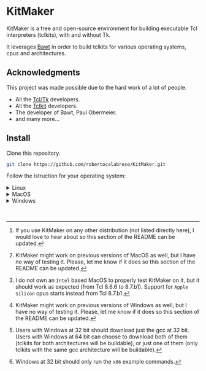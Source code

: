 # KitMaker

KitMaker is a free and open-source environment for building executable Tcl interpreters (tclkits), with and without Tk.

It leverages [Bawt](https://www.tcl3d.org/bawt/index.html) in order to build tclkits for various operating systems, cpus and architectures.

## Acknowledgments

This project was made possible due to the hard work of a lot of people.
- All the [Tcl/Tk](https://www.tcl.tk/) developers.
- All the [Tclkit](https://www.equi4.com/tclkit/) developers.
- The developer of Bawt, Paul Obermeier.
- and many more...

## Install

Clone this repository.

```sh
git clone https://github.com/robertocalabrese/KitMaker.git
```

Follow the istruction for your operating system:

<details>

<summary>Linux</summary>

#### Requirements

Any Linux distribution should suffice.

#### Dependancies

Please note that some setups may require additional dependencies. If something is still found to be missing, please open an issue.

##### Arch Linux
```sh
pacman -S --needed base base-devel
pacman -S --needed cmake libx11 libxft libxss p7zip tcl
```

##### Debian/Ubuntu
```sh
apt install build-essential
apt install cmake libx11-dev libxft-dev libxss-dev p7zip tcl
```

##### Fedora
```sh
dnf group install "C Development Tools and Libraries" "Development Tools"
dnf install cmake libX11-devel libXft-devel libXscrnSaver-devel p7zip tcl
```

##### openSUSE
```sh
zypper install -t pattern devel_basis
zypper install cmake libX11-devel libXft-devel libXss-devel p7zip tcl
```

##### Other [^1]
If your distribution is derived from one of the above, follow the same instructions, otherwise use your distribution package manager to install the default building system (something equivalent to the `Ubuntu` package `build-essential`) and the `cmake`, `libx11`, `libxft`, `libxss`, `p7zip` and `tcl` packages (your distribution may call them differently, modifying them accordingly).

#### Usage

Open a terminal window, go inside the KitMaker folder and run one of the following command:

```sh
./linux.sh        # To display the help

./linux.sh 8.6.6  # To create tclkits at 32 or 64 bits that includes Tcl 8.6.6 (with and without Tk 8.6.6)
./linux.sh 8.6.7  # To create tclkits at 32 or 64 bits that includes Tcl 8.6.7 (with and without Tk 8.6.7)
./linux.sh 8.6.8  # To create tclkits at 32 or 64 bits that includes Tcl 8.6.8 (with and without Tk 8.6.8)
./linux.sh 8.6.9  # To create tclkits at 32 or 64 bits that includes Tcl 8.6.9 (with and without Tk 8.6.9)
./linux.sh 8.6.10 # To create tclkits at 32 or 64 bits that includes Tcl 8.6.10 (with and without Tk 8.6.10)
./linux.sh 8.6.11 # To create tclkits at 32 or 64 bits that includes Tcl 8.6.11 (with and without Tk 8.6.11)
./linux.sh 8.6.12 # To create tclkits at 32 or 64 bits that includes Tcl 8.6.12 (with and without Tk 8.6.12)
./linux.sh 8.6.13 # To create tclkits at 32 or 64 bits that includes Tcl 8.6.13 (with and without Tk 8.6.13)
./linux.sh 8.7.a5 # To create tclkits at 32 or 64 bits that includes Tcl 8.7.a5 (with and without Tk 8.7.a5)
./linux.sh 8.7.b1 # To create tclkits at 32 or 64 bits that includes Tcl 8.7.b1 (with and without Tk 8.7.b1)
```

Depending on your Linux architecture, the resulting tclkits will be located at:

```sh
build/Linux/x86/Release/Distribution/opt/Tcl/bin # For Linux environment at 32 bits
build/Linux/x64/Release/Distribution/opt/Tcl/bin # For Linux environment at 64 bits
```

#### Testing

KitMaker has been tested in the following Linux operative systems, cpus and architecture (from Tcl 8.6.6 to Tcl 8.7.b1):

| OS                  | CPU   | ARCHITECTURE |
|---------------------|-------|--------------|
| Archlinux           | Amd   | 64 bit       |
| Archlinux           | Arm   | 64 bit       |
| Archlinux           | Intel | 64 bit       |
| Debian 12           | Amd   | 64 bit       |
| Debian 12           | Arm   | 64 bit       |
| Debian 12           | Intel | 64 bit       |
| Fedora 38           | Amd   | 64 bit       |
| Fedora 38           | Arm   | 64 bit       |
| Fedora 38           | Intel | 64 bit       |
| openSUSE Leap 15    | Amd   | 64 bit       |
| openSUSE Leap 15    | Arm   | 64 bit       |
| openSUSE Leap 15    | Intel | 64 bit       |
| openSUSE Tumbleweed | Amd   | 32 bit       |
| openSUSE Tumbleweed | Amd   | 64 bit       |
| openSUSE Tumbleweed | Arm   | 64 bit       |
| openSUSE Tumbleweed | Intel | 32 bit       |
| openSUSE Tumbleweed | Intel | 64 bit       |
| Ubuntu 22.04 LTS    | Amd   | 64 bit       |
| Ubuntu 22.04 LTS    | Arm   | 64 bit       |
| Ubuntu 22.04 LTS    | Intel | 64 bit       |
| Ubuntu 23.10        | Amd   | 64 bit       |
| Ubuntu 23.10        | Arm   | 64 bit       |
| Ubuntu 23.10        | Intel | 64 bit       |

</details>

<details>

<summary>MacOS</summary>

#### Requirements

A MacOS Ventura operating system or later [^2].

#### Dependancies

If you are using `MacPorts` as package manager, run the following command inside a terminal:

```sh
port install tcl xorg-server-devel
```

If you are using `Homebrew` as package manager, run the following command inside a terminal:

```sh
brew install tcl-tk xorg-server
```

> [!WARNING]
> The macos script defaults to the Tcl location of the `MacPorts` package manager. If your package manager is `Homebrew`, edit the script and modify the Tcl location accordingly.

#### Usage

Open a terminal window, go inside the KitMaker folder and run one of the following command:

```sh
./macos.sh        # To display the help

./macos.sh 8.6.6  # To create tclkits at 32 or 64 bits that includes Tcl 8.6.6 (with and without Tk 8.6.6)
./macos.sh 8.6.7  # To create tclkits at 32 or 64 bits that includes Tcl 8.6.7 (with and without Tk 8.6.7)
./macos.sh 8.6.8  # To create tclkits at 32 or 64 bits that includes Tcl 8.6.8 (with and without Tk 8.6.8)
./macos.sh 8.6.9  # To create tclkits at 32 or 64 bits that includes Tcl 8.6.9 (with and without Tk 8.6.9)
./macos.sh 8.6.10 # To create tclkits at 32 or 64 bits that includes Tcl 8.6.10 (with and without Tk 8.6.10)
./macos.sh 8.6.11 # To create tclkits at 32 or 64 bits that includes Tcl 8.6.11 (with and without Tk 8.6.11)
./macos.sh 8.6.12 # To create tclkits at 32 or 64 bits that includes Tcl 8.6.12 (with and without Tk 8.6.12)
./macos.sh 8.6.13 # To create tclkits at 32 or 64 bits that includes Tcl 8.6.13 (with and without Tk 8.6.13)
./macos.sh 8.7.a5 # To create tclkits at 32 or 64 bits that includes Tcl 8.7.a5 (with and without Tk 8.7.a5)
./macos.sh 8.7.b1 # To create tclkits at 32 or 64 bits that includes Tcl 8.7.b1 (with and without Tk 8.7.b1)
```

Depending on your MacOS architecture, the resulting tclkits will be located at:

```sh
build/Darwin/x86/Release/Distribution/opt/Tcl/bin # For MacOS environment at 32 bits (only for intel cpu at 32 bits)
build/Darwin/x64/Release/Distribution/opt/Tcl/bin # For MacOS environment at 64 bits (for intel cpu at 64 bits and apple silicons cpus)
```

#### Testing

KitMaker has been tested in the following MacOS operative systems, cpus and architecture [^3]:

| OS            | CPU           | ARCHITECTURE |
|---------------|---------------|--------------|
| MacOS Sonoma  | Apple Silicon | 64 bit       |
| MacOS Ventura | Apple Silicon | 64 bit       |

</details>

<details>

<summary>Windows</summary>

#### Requirements

KitMaker requires Windows 10 operating system or later [^4].

#### Dependancies

Download one or both the `gcc` compiler(s) listed below depending on your Windows architecture [^5]:

- [gcc 7.2.0 at 32 bit](https://www.tcl3d.org/bawt/download/Bootstrap-Windows/gcc7.2.0_i686-w64-mingw32.7z)
- [gcc 7.2.0 at 64 bit](https://www.tcl3d.org/bawt/download/Bootstrap-Windows/gcc7.2.0_x86_64-w64-mingw32.7z)

#### Usage

Open a command shell window, i.e. powershell, go inside the KitMaker folder and run one of the following command [^6].

```sh
./windows.bat            # To display the help

# x86 means 32 bits
./windows.bat x86 8.6.6  # To create tclkits at 32 bits that includes Tcl 8.6.6  (with and without Tk 8.6.6)
./windows.bat x86 8.6.7  # To create tclkits at 32 bits that includes Tcl 8.6.7  (with and without Tk 8.6.7)
./windows.bat x86 8.6.8  # To create tclkits at 32 bits that includes Tcl 8.6.8  (with and without Tk 8.6.8)
./windows.bat x86 8.6.9  # To create tclkits at 32 bits that includes Tcl 8.6.9  (with and without Tk 8.6.9)
./windows.bat x86 8.6.10 # To create tclkits at 32 bits that includes Tcl 8.6.10 (with and without Tk 8.6.10)
./windows.bat x86 8.6.11 # To create tclkits at 32 bits that includes Tcl 8.6.11 (with and without Tk 8.6.11)
./windows.bat x86 8.6.12 # To create tclkits at 32 bits that includes Tcl 8.6.12 (with and without Tk 8.6.12)
./windows.bat x86 8.6.13 # To create tclkits at 32 bits that includes Tcl 8.6.13 (with and without Tk 8.6.13)
./windows.bat x86 8.7.a5 # To create tclkits at 32 bits that includes Tcl 8.7.a5 (with and without Tk 8.7.a5)
./windows.bat x86 8.7.b1 # To create tclkits at 32 bits that includes Tcl 8.7.b1 (with and without Tk 8.7.b1)

# x64 means 64 bits
./windows.bat x64 8.6.6  # To create tclkits at 64 bits that includes Tcl 8.6.6  (with and without Tk 8.6.6)
./windows.bat x64 8.6.7  # To create tclkits at 64 bits that includes Tcl 8.6.7  (with and without Tk 8.6.7)
./windows.bat x64 8.6.8  # To create tclkits at 64 bits that includes Tcl 8.6.8  (with and without Tk 8.6.8)
./windows.bat x64 8.6.9  # To create tclkits at 64 bits that includes Tcl 8.6.9  (with and without Tk 8.6.9)
./windows.bat x64 8.6.10 # To create tclkits at 64 bits that includes Tcl 8.6.10 (with and without Tk 8.6.10)
./windows.bat x64 8.6.11 # To create tclkits at 64 bits that includes Tcl 8.6.11 (with and without Tk 8.6.11)
./windows.bat x64 8.6.12 # To create tclkits at 64 bits that includes Tcl 8.6.12 (with and without Tk 8.6.12)
./windows.bat x64 8.6.13 # To create tclkits at 64 bits that includes Tcl 8.6.13 (with and without Tk 8.6.13)
./windows.bat x64 8.7.a5 # To create tclkits at 64 bits that includes Tcl 8.7.a5 (with and without Tk 8.7.a5)
./windows.bat x64 8.7.b1 # To create tclkits at 64 bits that includes Tcl 8.7.b1 (with and without Tk 8.7.b1)
```

Depending on the architecture chosen ('x86' or 'x64'), the resulting two tclkits will be located at:

```sh
build/Windows/x86/Release/Distribution/opt/Tcl/bin # If you have choosen to build for 32 bit architecture.
build/Windows/x64/Release/Distribution/opt/Tcl/bin # If you have choosen to build for 64 bit architecture.
```

#### Testing

KitMaker has been tested in the following Windows operative systems, cpus and architecture (from Tcl 8.6.6 to Tcl 8.7.b1):

| OS                     | CPU   | ARCHITECTURE |
|------------------------|-------|--------------|
| Windows 10 Pro Edition | Amd   | 64 bit       |
| Windows 10 Pro Edition | Intel | 64 bit       |
| Windows 11 Pro Edition | Arm   | 64 bit       |

</details>

&nbsp;

[^1]: If you use KitMaker on any other distribution (not listed directly here), I would love to hear about so this section of the README can be updated.
[^2]: KitMaker might work on previous versions of MacOS as well, but I have no way of testing it. Please, let me know if it does so this section of the README can be updated.
[^3]: I do not own an `Intel` based MacOS to properly test KitMaker on it, but it should work as expected (from Tcl 8.6.6 to 8.7.b1).
Support for `Apple Silicon` cpus starts instead from Tcl 8.7.b1.
[^4]: KitMaker might work on previous versions of Windows as well, but I have no way of testing it. Please, let me know if it does so this section of the README can be updated.
[^5]: Users with Windows at 32 bit should download just the gcc at 32 bit. Users with Windows at 64 bit can choose to download both of them (tclkits for both architectures will be buildable), or just one of them (only tclkits with the same gcc architecture will be buildable).
[^6]: Windows at 32 bit should only run the `x86` example commands.
